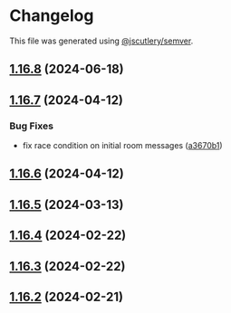 # Changelog

This file was generated using [@jscutlery/semver](https://github.com/jscutlery/semver).

## [1.16.8](https://github.com/pazznetwork/ngx-chat/compare/ngx-xmpp-1.16.7...ngx-xmpp-1.16.8) (2024-06-18)



## [1.16.7](https://github.com/pazznetwork/ngx-chat/compare/ngx-xmpp-1.16.6...ngx-xmpp-1.16.7) (2024-04-12)


### Bug Fixes

* fix race condition on initial room messages ([a3670b1](https://github.com/pazznetwork/ngx-chat/commit/a3670b1ec50854b1e6dca34fc2f4e11cfc397ee1))



## [1.16.6](https://github.com/pazznetwork/ngx-chat/compare/ngx-xmpp-1.16.5...ngx-xmpp-1.16.6) (2024-04-12)



## [1.16.5](https://github.com/pazznetwork/ngx-chat/compare/ngx-xmpp-1.16.4...ngx-xmpp-1.16.5) (2024-03-13)



## [1.16.4](https://github.com/pazznetwork/ngx-chat/compare/ngx-xmpp-1.16.3...ngx-xmpp-1.16.4) (2024-02-22)



## [1.16.3](https://github.com/pazznetwork/ngx-chat/compare/ngx-xmpp-1.16.2...ngx-xmpp-1.16.3) (2024-02-22)



## [1.16.2](https://github.com/pazznetwork/ngx-chat/compare/ngx-xmpp-1.16.1...ngx-xmpp-1.16.2) (2024-02-21)
